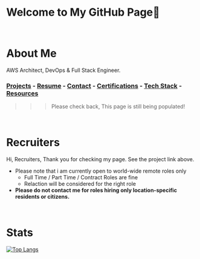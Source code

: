 # Welcome to My GitHub Page👋 <a id ='top'></a>

<br>

# About Me

AWS Architect, DevOps & Full Stack Engineer.

### [Projects](./projects.md) - [Resume](./resume.pdf) - [Contact](https://www.linkedin.com/in/temikelani/) - [Certifications](https://www.credly.com/users/temidayo-kelani/badges) - [Tech Stack](./techstack.md) - [Resources](./resources.md)

> > > Please check back, This page is still being populated!

<br>

# Recruiters

Hi, Recruiters,
Thank you for checking my page. See the project link above.

- Please note that i am currently open to world-wide remote roles only
  - Full Time / Part Time / Contract Roles are fine
  - Relaction will be considered for the right role
- **Please do not contact me for roles hiring only location-specific residents or citizens.**

<br>

# Stats

[![Top Langs](https://github-readme-stats.vercel.app/api/top-langs/?username=temikelani&layout=compact)](https://github.com/temikelani)

<!-- [![Readme Card](https://github-readme-stats.vercel.app/api/pin/?username=temikelani&repo=temikelani)](https://github.com/temikelani/temikelani) -->

<!-- [![Anurag's github stats](https://github-readme-stats.vercel.app/api?username=temikelani)](https://github.com/temikelani) -->
